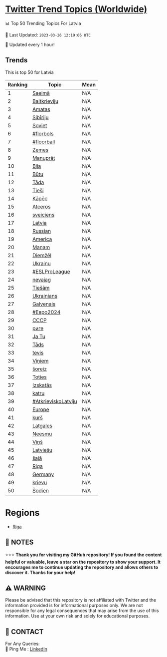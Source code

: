 [Twitter Trend Topics (Worldwide)](https://github.com/ErcinDedeoglu/Twitter-Trend-Topics)
==========


📊 Top 50 Trending Topics For Latvia

📆 Last Updated: `2023-03-26 12:19:06 UTC`

🔧 Updated every 1 hour!


## Trends

This is top 50 for Latvia

| Ranking | Topic | Mean |
| ------- | ------------ | ------------ |
| 1 | [Saeimā](http://twitter.com/search?q=Saeim%c4%81) | N/A |
| 2 | [Baltkrieviju](http://twitter.com/search?q=Baltkrieviju) | N/A |
| 3 | [Amatas](http://twitter.com/search?q=Amatas) | N/A |
| 4 | [Sibīriju](http://twitter.com/search?q=Sib%c4%abriju) | N/A |
| 5 | [Soviet](http://twitter.com/search?q=Soviet) | N/A |
| 6 | [#florbols](http://twitter.com/search?q=%23florbols) | N/A |
| 7 | [#floorball](http://twitter.com/search?q=%23floorball) | N/A |
| 8 | [Zemes](http://twitter.com/search?q=Zemes) | N/A |
| 9 | [Manuprāt](http://twitter.com/search?q=Manupr%c4%81t) | N/A |
| 10 | [Bija](http://twitter.com/search?q=Bija) | N/A |
| 11 | [Būtu](http://twitter.com/search?q=B%c5%abtu) | N/A |
| 12 | [Tāda](http://twitter.com/search?q=T%c4%81da) | N/A |
| 13 | [Tieši](http://twitter.com/search?q=Tie%c5%a1i) | N/A |
| 14 | [Kāpēc](http://twitter.com/search?q=K%c4%81p%c4%93c) | N/A |
| 15 | [Atceros](http://twitter.com/search?q=Atceros) | N/A |
| 16 | [sveiciens](http://twitter.com/search?q=sveiciens) | N/A |
| 17 | [Latvia](http://twitter.com/search?q=Latvia) | N/A |
| 18 | [Russian](http://twitter.com/search?q=Russian) | N/A |
| 19 | [America](http://twitter.com/search?q=America) | N/A |
| 20 | [Manam](http://twitter.com/search?q=Manam) | N/A |
| 21 | [Diemžēl](http://twitter.com/search?q=Diem%c5%be%c4%93l) | N/A |
| 22 | [Ukrainu](http://twitter.com/search?q=Ukrainu) | N/A |
| 23 | [#ESLProLeague](http://twitter.com/search?q=%23ESLProLeague) | N/A |
| 24 | [nevajag](http://twitter.com/search?q=nevajag) | N/A |
| 25 | [Tiešām](http://twitter.com/search?q=Tie%c5%a1%c4%81m) | N/A |
| 26 | [Ukrainians](http://twitter.com/search?q=Ukrainians) | N/A |
| 27 | [Galvenais](http://twitter.com/search?q=Galvenais) | N/A |
| 28 | [#Евро2024](http://twitter.com/search?q=%23%d0%95%d0%b2%d1%80%d0%be2024) | N/A |
| 29 | [СССР](http://twitter.com/search?q=%d0%a1%d0%a1%d0%a1%d0%a0) | N/A |
| 30 | [риге](http://twitter.com/search?q=%d1%80%d0%b8%d0%b3%d0%b5) | N/A |
| 31 | [Ja Tu](http://twitter.com/search?q=Ja+Tu) | N/A |
| 32 | [Tāds](http://twitter.com/search?q=T%c4%81ds) | N/A |
| 33 | [tevis](http://twitter.com/search?q=tevis) | N/A |
| 34 | [Viņiem](http://twitter.com/search?q=Vi%c5%86iem) | N/A |
| 35 | [šoreiz](http://twitter.com/search?q=%c5%a1oreiz) | N/A |
| 36 | [Toties](http://twitter.com/search?q=Toties) | N/A |
| 37 | [Izskatās](http://twitter.com/search?q=Izskat%c4%81s) | N/A |
| 38 | [katru](http://twitter.com/search?q=katru) | N/A |
| 39 | [#AtkrieviskoLatviju](http://twitter.com/search?q=%23AtkrieviskoLatviju) | N/A |
| 40 | [Europe](http://twitter.com/search?q=Europe) | N/A |
| 41 | [kurš](http://twitter.com/search?q=kur%c5%a1) | N/A |
| 42 | [Latgales](http://twitter.com/search?q=Latgales) | N/A |
| 43 | [Neesmu](http://twitter.com/search?q=Neesmu) | N/A |
| 44 | [Viņš](http://twitter.com/search?q=Vi%c5%86%c5%a1) | N/A |
| 45 | [Latviešu](http://twitter.com/search?q=Latvie%c5%a1u) | N/A |
| 46 | [šajā](http://twitter.com/search?q=%c5%a1aj%c4%81) | N/A |
| 47 | [Riga](http://twitter.com/search?q=Riga) | N/A |
| 48 | [Germany](http://twitter.com/search?q=Germany) | N/A |
| 49 | [krievu](http://twitter.com/search?q=krievu) | N/A |
| 50 | [Šodien](http://twitter.com/search?q=%c5%a0odien) | N/A |



# Regions

* [Riga](</Latvia/Riga.md>)



## 📝 NOTES

⭐⭐⭐ **Thank you for visiting my GitHub repository! If you found the content helpful or valuable, leave a star on the repository to show your support. It encourages me to continue updating the repository and allows others to discover it. Thanks for your help!**


## ⚠️ WARNING

Please be advised that this repository is not affiliated with Twitter and the information provided is for informational purposes only. We are not responsible for any legal consequences that may arise from the use of this information. Use at your own risk and solely for educational purposes.


## 📨 CONTACT

 For Any Queries:  
            🏓 Ping Me : [LinkedIn](https://www.linkedin.com/in/ercindedeoglu/)
